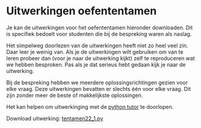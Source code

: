 # Uitwerkingen oefententamen

Je kan de uitwerkingen voor het oefententamen hieronder downloaden. Dit is specifiek bedoelt voor studenten die bij de bespreking waren als naslag.

Het simpelweg doorlezen van de uitwerkingen heeft niet zo heel veel zin. Daar leer je weinig van. Als je de uitwerkingen wilt gebruiken om van te leren probeer dan (voor je naar de uitwerking kijkt) zelf te reproduceren wat we hebben besproken. Pas als je dat serieus hebt gedaan kijk je naar de uitwerking.

Bij de bespreking hebben we meerdere oplossingsrichtingen gezien voor elke vraag. Deze uitwerkingen bevatten er slechts één voor elke vraag. Dit zijn zonder meer de beste of makkelijkste oplossingen.

Het kan helpen om uitwerkinging met de [python tutor](https://pythontutor.com/) te doorlopen.

Download uitwerking: [tentamen22_1.py](tentamen22_1.py)
